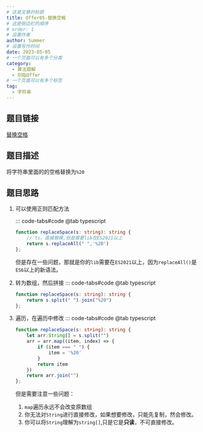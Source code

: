 ```yaml
---
# 这是文章的标题
title: Offer05-替换空格
# 这是侧边栏的顺序
# order: 1
# 设置作者
author: Summer
# 设置写作时间
date: 2023-05-05
# 一个页面可以有多个分类
category:
  - 算法题解
  - 剑指Offer
# 一个页面可以有多个标签
tag:
  - 字符串
---
```


## 题目链接

[替换空格](https://leetcode.cn/problems/ti-huan-kong-ge-lcof/)

## 题目描述

将字符串里面的的空格替换为`%20`

## 题目思路

1. 可以使用正则匹配方法

    ::: code-tabs#code
    @tab typescript

    ```typescript
    function replaceSpace(s: string): string {
        // ts，直接替换,但是需要lib在ES2021以上
        return s.replaceAll(" ",'%20')
    };
    ```

   但是存在一些问题，那就是你的`lib`需要在`ES2021`以上，因为`replaceAll()`是`ES6`以上的新语法。

2. 转为数组，然后拼接
    ::: code-tabs#code
    @tab typescript
   ```typescript
   function replaceSpace(s: string): string {
       return s.split(" ").join("%20")
   };
   ```

3. 遍历，在遍历中修改
    ::: code-tabs#code
    @tab typescript
   ```typescript
   function replaceSpace(s: string): string {
       let arr:String[] = s.split("")
       arr = arr.map((item, index) => {
           if (item === " ") {
               item = '%20'
           }
           return item
       })
       return arr.join("")
   };
   ```

   但是需要注意一些问题：

   1. `map`遍历永远不会改变原数组
   2. 你无法对`String`进行直接修改，如果想要修改，只能先复制，然会修改。
   3. 你可以将`String`理解为`string[]`,只是它是**只读**，不可直接修改。